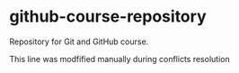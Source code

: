 # github-course-repository
Repository for Git and GitHub course.

This line was modfified manually during conflicts resolution